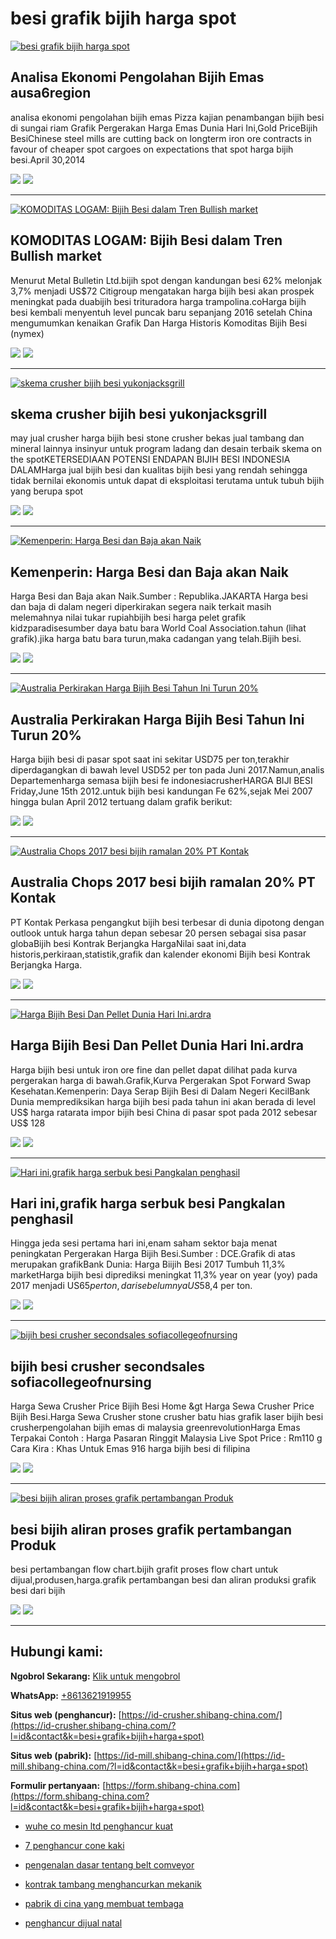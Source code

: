 # besi grafik bijih harga spot

<a href="https://swt.shibang-china.com/?l=id&img&k=besi+grafik+bijih+harga+spot" target="_blank">![besi grafik bijih harga spot](http://static.shibang-china.com/all-800x300/1318.jpg)</a>

## Analisa Ekonomi Pengolahan Bijih Emas ausa6region
analisa ekonomi pengolahan bijih emas Pizza kajian penambangan bijih besi di sungai riam Grafik Pergerakan Harga Emas Dunia Hari Ini,Gold PriceBijih BesiChinese steel mills are cutting back on longterm iron ore contracts in favour of cheaper spot cargoes on expectations that spot harga bijih besi.April 30,2014


<a href="https://whatsapp.shibangsoft.com/WhatsApp.php" target="_blank" title="WhatsApp">![](http://static.shibang-china.com/icon/whatsapp.png)</a> <a href="https://swt.shibang-china.com/?l=id&icon&k=besi+grafik+bijih+harga+spot" target="_blank">![](http://static.shibang-china.com/icon/chat-id.png)</a>

---

<a href="https://swt.shibang-china.com/?l=id&img&k=besi+grafik+bijih+harga+spot" target="_blank">![KOMODITAS LOGAM: Bijih Besi dalam Tren Bullish market](http://static.shibang-china.com/all-800x300/73.jpg)</a>

## KOMODITAS LOGAM: Bijih Besi dalam Tren Bullish market
Menurut Metal Bulletin Ltd.bijih spot dengan kandungan besi 62% melonjak 3,7% menjadi US$72 Citigroup mengatakan harga bijih besi akan prospek meningkat pada duabijih besi trituradora harga trampolina.coHarga bijih besi kembali menyentuh level puncak baru sepanjang 2016 setelah China mengumumkan kenaikan Grafik Dan Harga Historis Komoditas Bijih Besi (nymex)


<a href="https://whatsapp.shibangsoft.com/WhatsApp.php" target="_blank" title="WhatsApp">![](http://static.shibang-china.com/icon/whatsapp.png)</a> <a href="https://swt.shibang-china.com/?l=id&icon&k=besi+grafik+bijih+harga+spot" target="_blank">![](http://static.shibang-china.com/icon/chat-id.png)</a>

---

<a href="https://swt.shibang-china.com/?l=id&img&k=besi+grafik+bijih+harga+spot" target="_blank">![skema crusher bijih besi yukonjacksgrill](http://static.shibang-china.com/all-800x300/107.jpg)</a>

## skema crusher bijih besi yukonjacksgrill
may jual crusher harga bijih besi stone crusher bekas jual tambang dan mineral lainnya insinyur untuk program ladang dan desain terbaik skema on the spotKETERSEDIAAN POTENSI ENDAPAN BIJIH BESI INDONESIA DALAMHarga jual bijih besi dan kualitas bijih besi yang rendah sehingga tidak bernilai ekonomis untuk dapat di eksploitasi terutama untuk tubuh bijih yang berupa spot


<a href="https://whatsapp.shibangsoft.com/WhatsApp.php" target="_blank" title="WhatsApp">![](http://static.shibang-china.com/icon/whatsapp.png)</a> <a href="https://swt.shibang-china.com/?l=id&icon&k=besi+grafik+bijih+harga+spot" target="_blank">![](http://static.shibang-china.com/icon/chat-id.png)</a>

---

<a href="https://swt.shibang-china.com/?l=id&img&k=besi+grafik+bijih+harga+spot" target="_blank">![Kemenperin: Harga Besi dan Baja akan Naik](http://static.shibang-china.com/all-800x300/775.jpg)</a>

## Kemenperin: Harga Besi dan Baja akan Naik
Harga Besi dan Baja akan Naik.Sumber : Republika.JAKARTA Harga besi dan baja di dalam negeri diperkirakan segera naik terkait masih melemahnya nilai tukar rupiahbijih besi harga pelet grafik kidzparadisesumber daya batu bara World Coal Association.tahun (lihat grafik).jika harga batu bara turun,maka cadangan yang telah.Bijih besi.


<a href="https://whatsapp.shibangsoft.com/WhatsApp.php" target="_blank" title="WhatsApp">![](http://static.shibang-china.com/icon/whatsapp.png)</a> <a href="https://swt.shibang-china.com/?l=id&icon&k=besi+grafik+bijih+harga+spot" target="_blank">![](http://static.shibang-china.com/icon/chat-id.png)</a>

---

<a href="https://swt.shibang-china.com/?l=id&img&k=besi+grafik+bijih+harga+spot" target="_blank">![Australia Perkirakan Harga Bijih Besi Tahun Ini Turun 20%](http://static.shibang-china.com/all-800x300/834.jpg)</a>

## Australia Perkirakan Harga Bijih Besi Tahun Ini Turun 20%
Harga bijih besi di pasar spot saat ini sekitar USD75 per ton,terakhir diperdagangkan di bawah level USD52 per ton pada Juni 2017.Namun,analis Departemenharga semasa bijih besi fe indonesiacrusherHARGA BIJI BESI Friday,June 15th 2012.untuk bijih besi kandungan Fe 62%,sejak Mei 2007 hingga bulan April 2012 tertuang dalam grafik berikut:


<a href="https://whatsapp.shibangsoft.com/WhatsApp.php" target="_blank" title="WhatsApp">![](http://static.shibang-china.com/icon/whatsapp.png)</a> <a href="https://swt.shibang-china.com/?l=id&icon&k=besi+grafik+bijih+harga+spot" target="_blank">![](http://static.shibang-china.com/icon/chat-id.png)</a>

---

<a href="https://swt.shibang-china.com/?l=id&img&k=besi+grafik+bijih+harga+spot" target="_blank">![Australia Chops 2017 besi bijih ramalan 20% PT Kontak](http://static.shibang-china.com/all-800x300/1450.jpg)</a>

## Australia Chops 2017 besi bijih ramalan 20% PT Kontak
PT Kontak Perkasa pengangkut bijih besi terbesar di dunia dipotong dengan outlook untuk harga tahun depan sebesar 20 persen sebagai sisa pasar globaBijih besi Kontrak Berjangka HargaNilai saat ini,data historis,perkiraan,statistik,grafik dan kalender ekonomi Bijih besi Kontrak Berjangka Harga.


<a href="https://whatsapp.shibangsoft.com/WhatsApp.php" target="_blank" title="WhatsApp">![](http://static.shibang-china.com/icon/whatsapp.png)</a> <a href="https://swt.shibang-china.com/?l=id&icon&k=besi+grafik+bijih+harga+spot" target="_blank">![](http://static.shibang-china.com/icon/chat-id.png)</a>

---

<a href="https://swt.shibang-china.com/?l=id&img&k=besi+grafik+bijih+harga+spot" target="_blank">![Harga Bijih Besi Dan Pellet Dunia Hari Ini.ardra](http://static.shibang-china.com/all-800x300/1415.jpg)</a>

## Harga Bijih Besi Dan Pellet Dunia Hari Ini.ardra
Harga bijih besi untuk iron ore fine dan pellet dapat dilihat pada kurva pergerakan harga di bawah.Grafik,Kurva Pergerakan Spot Forward Swap Kesehatan.Kemenperin: Daya Serap Bijih Besi di Dalam Negeri KecilBank Dunia memprediksikan harga bijih besi pada tahun ini akan berada di level US$ harga ratarata impor bijih besi China di pasar spot pada 2012 sebesar US$ 128


<a href="https://whatsapp.shibangsoft.com/WhatsApp.php" target="_blank" title="WhatsApp">![](http://static.shibang-china.com/icon/whatsapp.png)</a> <a href="https://swt.shibang-china.com/?l=id&icon&k=besi+grafik+bijih+harga+spot" target="_blank">![](http://static.shibang-china.com/icon/chat-id.png)</a>

---

<a href="https://swt.shibang-china.com/?l=id&img&k=besi+grafik+bijih+harga+spot" target="_blank">![Hari ini,grafik harga serbuk besi Pangkalan penghasil](http://static.shibang-china.com/all-800x300/779.jpg)</a>

## Hari ini,grafik harga serbuk besi Pangkalan penghasil
Hingga jeda sesi pertama hari ini,enam saham sektor baja menat peningkatan Pergerakan Harga Bijih Besi.Sumber : DCE.Grafik di atas merupakan grafikBank Dunia: Harga Biijih Besi 2017 Tumbuh 11,3% marketHarga bijih besi diprediksi meningkat 11,3% year on year (yoy) pada 2017 menjadi US$65 per ton,dari sebelumnya US$58,4 per ton.


<a href="https://whatsapp.shibangsoft.com/WhatsApp.php" target="_blank" title="WhatsApp">![](http://static.shibang-china.com/icon/whatsapp.png)</a> <a href="https://swt.shibang-china.com/?l=id&icon&k=besi+grafik+bijih+harga+spot" target="_blank">![](http://static.shibang-china.com/icon/chat-id.png)</a>

---

<a href="https://swt.shibang-china.com/?l=id&img&k=besi+grafik+bijih+harga+spot" target="_blank">![bijih besi crusher secondsales sofiacollegeofnursing](http://static.shibang-china.com/all-800x300/1001.jpg)</a>

## bijih besi crusher secondsales sofiacollegeofnursing
Harga Sewa Crusher Price Bijih Besi Home &gt Harga Sewa Crusher Price Bijih Besi.Harga Sewa Crusher stone crusher batu hias grafik laser bijih besi crusherpengolahan bijih emas di malaysia greenrevolutionHarga Emas Terpakai Contoh : Harga Pasaran Ringgit Malaysia Live Spot Price : Rm110 g Cara Kira : Khas Untuk Emas 916 harga bijih besi di filipina


<a href="https://whatsapp.shibangsoft.com/WhatsApp.php" target="_blank" title="WhatsApp">![](http://static.shibang-china.com/icon/whatsapp.png)</a> <a href="https://swt.shibang-china.com/?l=id&icon&k=besi+grafik+bijih+harga+spot" target="_blank">![](http://static.shibang-china.com/icon/chat-id.png)</a>

---

<a href="https://swt.shibang-china.com/?l=id&img&k=besi+grafik+bijih+harga+spot" target="_blank">![besi bijih aliran proses grafik pertambangan Produk](http://static.shibang-china.com/all-800x300/670.jpg)</a>

## besi bijih aliran proses grafik pertambangan Produk
besi pertambangan flow chart.bijih grafit proses flow chart untuk dijual,produsen,harga.grafik pertambangan besi dan aliran produksi grafik besi dari bijih

<a href="https://whatsapp.shibangsoft.com/WhatsApp.php" target="_blank" title="WhatsApp">![](http://static.shibang-china.com/icon/whatsapp.png)</a> <a href="https://swt.shibang-china.com/?l=id&icon&k=besi+grafik+bijih+harga+spot" target="_blank">![](http://static.shibang-china.com/icon/chat-id.png)</a>

---
## Hubungi kami:

**Ngobrol Sekarang:** [Klik untuk mengobrol](https://swt.shibang-china.com?l=id&contact&k=besi+grafik+bijih+harga+spot)

**WhatsApp:**  [+8613621919955](https://whatsapp.shibangsoft.com/WhatsApp.php)

**Situs web (penghancur):** [https://id-crusher.shibang-china.com/](https://id-crusher.shibang-china.com/?l=id&contact&k=besi+grafik+bijih+harga+spot)

**Situs web (pabrik):** [https://id-mill.shibang-china.com/](https://id-mill.shibang-china.com/?l=id&contact&k=besi+grafik+bijih+harga+spot)

**Formulir pertanyaan:** [https://form.shibang-china.com](https://form.shibang-china.com?l=id&contact&k=besi+grafik+bijih+harga+spot)

* [wuhe co mesin ltd penghancur kuat](../31/wuhe%20co%20mesin%20ltd%20penghancur%20kuat.md)

* [7 penghancur cone kaki](../34/7%20penghancur%20cone%20kaki.md)

* [pengenalan dasar tentang belt comveyor](../35/pengenalan%20dasar%20tentang%20belt%20comveyor.md)

* [kontrak tambang menghancurkan mekanik](../31/kontrak%20tambang%20menghancurkan%20mekanik.md)

* [pabrik di cina yang membuat tembaga](../33/pabrik%20di%20cina%20yang%20membuat%20tembaga.md)

* [penghancur dijual natal](../33/penghancur%20dijual%20natal.md)